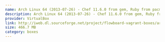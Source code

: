 ```yaml
---
name: Arch Linux 64 (2013-07-26) - Chef 11.6.0 from gem, Ruby from pacman
description: Arch Linux 64 (2013-07-26) - Chef 11.6.0 from gem, Ruby from pacman
provider: VirtualBox
link: http://iweb.dl.sourceforge.net/project/flowboard-vagrant-boxes/arch64-2013-07-26-chef.box
size: 466.7 MB
category: boxes
---
```

